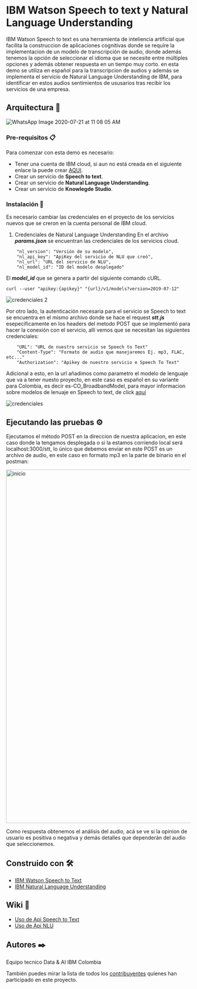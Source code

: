 # IBM Watson Speech to text y Natural Language Understanding

IBM Watson Speech to text es una herramienta de inteliencia artificial que facilita la construccion de aplicaciones cognitivas donde se require la implementacion de un modelo de transcripción de audio, donde además tenemos la opción de seleccionar el idioma que se necesite entre múltiples opciones y además obtener respuesta en un tiempo muy corto. en esta demo se utiliza en español para la transcripcion de audios y además se implementa el servicio de Natural Language Understanding de IBM, para identificar en estos audios sentimientos de ususarios tras recibir los servicios de una empresa.


## Arquitectura 🚀
![WhatsApp Image 2020-07-21 at 11 08 05 AM](https://github.com/Felipe1012/speech-to-text-NLU/blob/master/arq-stt.PNG)

### Pre-requisitos 📋

Para comenzar con esta demo es necesario:
- Tener una cuenta de IBM cloud, si aun no está creada en el siguiente enlace la puede crear [AQUI](https://cloud.ibm.com/).
- Crear un servicio de **Speech to text**.
- Crear un servicio de **Natural Language Understanding**.
- Crear un servicio de **Knowlegde Studio**.

### Instalación 🔧

Es necesario cambiar las credenciales en el proyecto de los servicios nuevos que se creron en la cuenta personal de IBM cloud.
1. Credenciales de Natural Language Understanding
En el archivo ***params.json*** se encuentran las credenciales de los servicios cloud.

```   
    "nl_version": "Versión de su modelo",
    "nl_api_key": "ApiKey del servicio de NLU que creó",
    "nl_url": "URL del servicio de NLU",
    "nl_model_id": "ID del modelo desplegado"   
```
El ***model_id*** que se genera a partir del siguiente comando cURL.
```
curl --user "apikey:{apikey}" "{url}/v1/models?version=2019-07-12"
```


![credenciales 2](https://user-images.githubusercontent.com/46906169/88112977-7d7aca00-cb76-11ea-8eb8-8766ba15d04f.png)

Por otro lado, la autenticación necesaria para el servicio se Speech to text se encuentra en el mismo archivo donde se hace el request ***stt.js*** esepecificamente en los headers del metodo POST que se implementó para hacer la conexión con el servicio, allí vemos que se necesitan las siguientes credenciales:

```
    "URL": "URL de nuestro servicio se Speech to Text"
    "Content-Type": "Formato de audio que manejaremos Ej. mp3, FLAC, etc..."
    "Authorization": "Apikey de nuestro servicio e Speech To Text"
```

Adicional a esto, en la url añadimos como parametro el modelo de lenguaje que va a tener nuesto proyecto, en este caso es español en su variante para Colombia, es decir es-CO_BroadbandModel, para mayor informacion sobre modelos de lenuaje en Speech to text, de click [aquí](https://cloud.ibm.com/docs/speech-to-text?topic=speech-to-text-models#models)

![credenciales](https://github.com/Felipe1012/speech-to-text-NLU/blob/master/sttimage.png)



## Ejecutando las pruebas ⚙️
Ejecutamos el método POST en la direccion de nuestra aplicacion, en este caso donde la tengamos desplegada o si la estamos corriendo local será localhost:3000/stt, lo único que debemos enviar en este POST es un archivo de audio, en este caso en formato mp3 en la parte de binario en el postman:

<img width="960" alt="inicio" src="https://github.com/Felipe1012/speech-to-text-NLU/blob/master/postman.PNG">

Como respuesta obtenemos el análisis del audio, acá se ve si la opinion de usuario es positiva o negativa y demás detalles que dependerán del audio que seleccionemos.


## Construido con 🛠️

* [IBM Watson Speech to Text](https://cloud.ibm.com/apidocs/speech-to-text) 
* [IBM Natural Language Understanding](https://www.ibm.com/co-es/cloud/watson-natural-language-understanding) 

## Wiki 📖
* [Uso de Api Speech to Text](https://cloud.ibm.com/apidocs/speech-to-text)
* [Uso de Api NLU](https://cloud.ibm.com/apidocs/natural-language-understanding)
## Autores ✒️

Equipo tecnico Data & AI IBM Colombia

También puedes mirar la lista de todos los [contribuyentes](https://github.com/your/project/contributors) quíenes han participado en este proyecto. 

